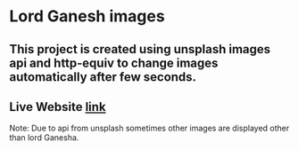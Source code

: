 # Lord Ganesh images
## This project is created using unsplash images api and http-equiv to change images automatically after few seconds.
## Live Website [link](https://lord-ganesha-images.netlify.app/)

Note: Due to api from unsplash sometimes other images are displayed other than lord Ganesha.
